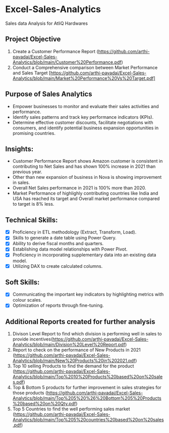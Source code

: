 # Excel-Sales-Analytics
Sales data Analysis for AtliQ Hardwares
## Project Objective
1.  Create a Customer Performance Report (https://github.com/arthi-pavadai/Excel-Sales-Analytics/blob/main/Customer%20Performance.pdf)
2.  Conduct a Comprehensive comparison between Market Performance and Sales Target [https://github.com/arthi-pavadai/Excel-Sales-Analytics/blob/main/Market%20Performance%20Vs%20Target.pdf]
## Purpose of Sales Analytics
- Empower businesses to monitor and evaluate their sales activities and performance.
- Identify sales patterns and track key performance indicators (KPIs).
- Determine effective customer discounts, facilitate negotiations with consumers, and identify potential business expansion opportunities in promising countries.
## Insights:
- Customer Performance Report shows Amazon customer is consistent in contributing to Net Sales and has shown 100% increase in 2021 than previous year.
- Other than new expansion of business in Nova is showing improvement in sales.
- Overall Net Sales performance in 2021 is 100% more than 2020.
- Market Performance of highlighly contributing countries like India and USA has reached its target and Overall market performance compared to target is 8% less.

## Technical Skills:
- [x]	Proficiency in ETL methodology (Extract, Transform, Load).
- [x]	Skills to generate a date table using Power Query.
- [x]	Ability to derive fiscal months and quarters.
- [x]	Establishing data model relationships with Power Pivot.
- [x]	Proficiency in incorporating supplementary data into an existing data model.
- [x]	Utilizing DAX to create calculated columns.
## Soft Skills:
- [x]	Communicating the important key indicators by highlighting metrics with colour scales.
- [x]	Optimization of reports through fine-tuning.
      
 ## Additional Reports created for further analysis
1. Divison Level Report to find which division is performing well in sales to provide incentives(https://github.com/arthi-pavadai/Excel-Sales-Analytics/blob/main/Division%20Level%20Report.pdf)
2. Report to check on the performance of New Products in 2021 (https://github.com/arthi-pavadai/Excel-Sales-Analytics/blob/main/New%20Products%20in%202021.pdf)
3. Top 10 selling Products to find the demand for the product (https://github.com/arthi-pavadai/Excel-Sales-Analytics/blob/main/Top%2010%20Products%20based%20on%20sales.pdf)
4. Top & Bottom 5 products for further improvement in sales strategies for those products (https://github.com/arthi-pavadai/Excel-Sales-Analytics/blob/main/Top%205%20%26%20Bottom%205%20Products%20based%20on%20Qty.pdf)
5. Top 5 Countries to find the well performing sales market (https://github.com/arthi-pavadai/Excel-Sales-Analytics/blob/main/Top%205%20countries%20based%20on%20sales.pdf)

 
